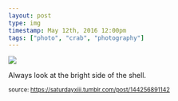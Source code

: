 ```yaml
---
layout: post
type: img
timestamp: May 12th, 2016 12:00pm
tags: ["photo", "crab", "photography"]
---
```

<img src="https://saturdayxiii.github.io/media/144256891142.jpg"/>

Always look at the bright side of the shell.
 
  
<small>source: https://saturdayxiii.tumblr.com/post/144256891142</small>